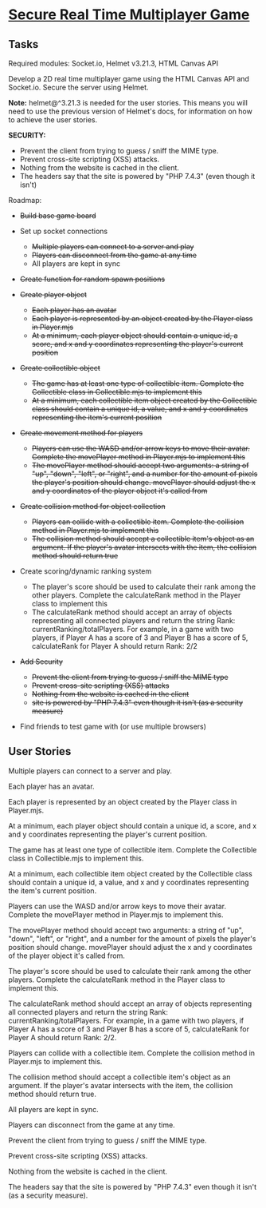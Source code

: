 # [Secure Real Time Multiplayer Game](https://www.freecodecamp.org/learn/information-security/information-security-projects/secure-real-time-multiplayer-game)

## Tasks
Required modules: Socket.io, Helmet v3.21.3, HTML Canvas API

Develop a 2D real time multiplayer game using the HTML Canvas API and Socket.io. Secure the server using Helmet.

**Note:** helmet@^3.21.3 is needed for the user stories. This means you will need to use the previous version of Helmet's docs, for information on how to achieve the user stories.

**SECURITY:**
- Prevent the client from trying to guess / sniff the MIME type.
- Prevent cross-site scripting (XSS) attacks.
- Nothing from the website is cached in the client.
- The headers say that the site is powered by "PHP 7.4.3" (even though it isn't)

Roadmap:
- ~~Build base game board~~

- Set up socket connections
  - ~~Multiple players can connect to a server and play~~
  - ~~Players can disconnect from the game at any time~~
  - All players are kept in sync

- ~~Create function for random spawn positions~~

- ~~Create player object~~
  - ~~Each player has an avatar~~
  - ~~Each player is represented by an object created by the Player class in Player.mjs~~
  - ~~At a minimum, each player object should contain a unique id, a score, and x and y coordinates representing the player's current position~~

- ~~Create collectible object~~
  - ~~The game has at least one type of collectible item. Complete the Collectible class in Collectible.mjs to implement this~~
  - ~~At a minimum, each collectible item object created by the Collectible class should contain a unique id, a value, and x and y coordinates representing the item's current position~~

- ~~Create movement method for players~~
  - ~~Players can use the WASD and/or arrow keys to move their avatar. Complete the movePlayer method in Player.mjs to implement this~~
  - ~~The movePlayer method should accept two arguments: a string of "up", "down", "left", or "right", and a number for the amount of pixels the player's position should change. movePlayer should adjust the x and y coordinates of the player object it's called from~~

- ~~Create collision method for object collection~~
  - ~~Players can collide with a collectible item. Complete the collision method in Player.mjs to implement this~~
  - ~~The collision method should accept a collectible item's object as an argument. If the player's avatar intersects with the item, the collision method should return true~~

- Create scoring/dynamic ranking system
  - The player's score should be used to calculate their rank among the other players. Complete the calculateRank method in the Player class to implement this
  - The calculateRank method should accept an array of objects representing all connected players and return the string Rank: currentRanking/totalPlayers. For example, in a game with two players, if Player A has a score of 3 and Player B has a score of 5, calculateRank for Player A should return Rank: 2/2

- ~~Add Security~~
  - ~~Prevent the client from trying to guess / sniff the MIME type~~
  - ~~Prevent cross-site scripting (XSS) attacks~~
  - ~~Nothing from the website is cached in the client~~
  - ~~site is powered by "PHP 7.4.3" even though it isn't (as a security measure)~~

- Find friends to test game with (or use multiple browsers)

## User Stories
Multiple players can connect to a server and play.

Each player has an avatar.

Each player is represented by an object created by the Player class in Player.mjs.

At a minimum, each player object should contain a unique id, a score, and x and y coordinates representing the player's current position.

The game has at least one type of collectible item. Complete the Collectible class in Collectible.mjs to implement this.

At a minimum, each collectible item object created by the Collectible class should contain a unique id, a value, and x and y coordinates representing the item's current position.

Players can use the WASD and/or arrow keys to move their avatar. Complete the movePlayer method in Player.mjs to implement this.

The movePlayer method should accept two arguments: a string of "up", "down", "left", or "right", and a number for the amount of pixels the player's position should change. movePlayer should adjust the x and y coordinates of the player object it's called from.

The player's score should be used to calculate their rank among the other players. Complete the calculateRank method in the Player class to implement this.

The calculateRank method should accept an array of objects representing all connected players and return the string Rank: currentRanking/totalPlayers. For example, in a game with two players, if Player A has a score of 3 and Player B has a score of 5, calculateRank for Player A should return Rank: 2/2.

Players can collide with a collectible item. Complete the collision method in Player.mjs to implement this.

The collision method should accept a collectible item's object as an argument. If the player's avatar intersects with the item, the collision method should return true.

All players are kept in sync.

Players can disconnect from the game at any time.

Prevent the client from trying to guess / sniff the MIME type.

Prevent cross-site scripting (XSS) attacks.

Nothing from the website is cached in the client.

The headers say that the site is powered by "PHP 7.4.3" even though it isn't (as a security measure).